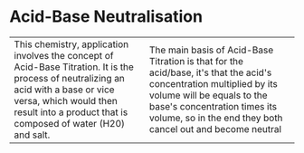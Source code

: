 # Acid-Base Neutralisation

<table>
<tr>
<td>
This chemistry, application involves the concept of Acid-Base Titration. It is the process of
neutralizing an acid with a base or vice versa, which would then result into a product that is
composed of water (H20) and salt.
</td>
<td>
The main basis of Acid-Base Titration is that for the acid/base, it's that the acid's
concentration multiplied by its volume will be equals to the base's concentration times its
volume, so in the end they both cancel out and become neutral
</td>
</tr>
</table>
